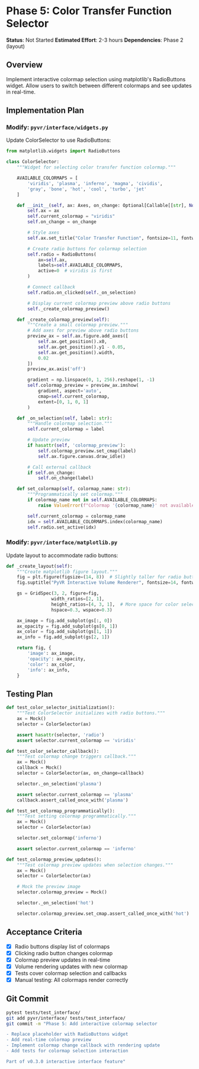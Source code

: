 # Phase 5: Color Transfer Function Selector

**Status**: Not Started
**Estimated Effort**: 2-3 hours
**Dependencies**: Phase 2 (layout)

## Overview

Implement interactive colormap selection using matplotlib's RadioButtons widget. Allow users to switch between different colormaps and see updates in real-time.

## Implementation Plan

### Modify: `pyvr/interface/widgets.py`

Update ColorSelector to use RadioButtons:

```python
from matplotlib.widgets import RadioButtons

class ColorSelector:
    """Widget for selecting color transfer function colormap."""

    AVAILABLE_COLORMAPS = [
        'viridis', 'plasma', 'inferno', 'magma', 'cividis',
        'gray', 'bone', 'hot', 'cool', 'turbo', 'jet'
    ]

    def __init__(self, ax: Axes, on_change: Optional[Callable[[str], None]] = None):
        self.ax = ax
        self.current_colormap = "viridis"
        self.on_change = on_change

        # Style axes
        self.ax.set_title("Color Transfer Function", fontsize=11, fontweight='bold')

        # Create radio buttons for colormap selection
        self.radio = RadioButtons(
            ax=self.ax,
            labels=self.AVAILABLE_COLORMAPS,
            active=0  # viridis is first
        )

        # Connect callback
        self.radio.on_clicked(self._on_selection)

        # Display current colormap preview above radio buttons
        self._create_colormap_preview()

    def _create_colormap_preview(self):
        """Create a small colormap preview."""
        # Add axes for preview above radio buttons
        preview_ax = self.ax.figure.add_axes([
            self.ax.get_position().x0,
            self.ax.get_position().y1 - 0.05,
            self.ax.get_position().width,
            0.02
        ])
        preview_ax.axis('off')

        gradient = np.linspace(0, 1, 256).reshape(1, -1)
        self.colormap_preview = preview_ax.imshow(
            gradient, aspect='auto',
            cmap=self.current_colormap,
            extent=[0, 1, 0, 1]
        )

    def _on_selection(self, label: str):
        """Handle colormap selection."""
        self.current_colormap = label

        # Update preview
        if hasattr(self, 'colormap_preview'):
            self.colormap_preview.set_cmap(label)
            self.ax.figure.canvas.draw_idle()

        # Call external callback
        if self.on_change:
            self.on_change(label)

    def set_colormap(self, colormap_name: str):
        """Programmatically set colormap."""
        if colormap_name not in self.AVAILABLE_COLORMAPS:
            raise ValueError(f"Colormap '{colormap_name}' not available")

        self.current_colormap = colormap_name
        idx = self.AVAILABLE_COLORMAPS.index(colormap_name)
        self.radio.set_active(idx)
```

### Modify: `pyvr/interface/matplotlib.py`

Update layout to accommodate radio buttons:

```python
def _create_layout(self):
    """Create matplotlib figure layout."""
    fig = plt.figure(figsize=(14, 8))  # Slightly taller for radio buttons
    fig.suptitle("PyVR Interactive Volume Renderer", fontsize=14, fontweight='bold')

    gs = GridSpec(3, 2, figure=fig,
                 width_ratios=[2, 1],
                 height_ratios=[4, 3, 1],  # More space for color selector
                 hspace=0.3, wspace=0.3)

    ax_image = fig.add_subplot(gs[:, 0])
    ax_opacity = fig.add_subplot(gs[0, 1])
    ax_color = fig.add_subplot(gs[1, 1])
    ax_info = fig.add_subplot(gs[2, 1])

    return fig, {
        'image': ax_image,
        'opacity': ax_opacity,
        'color': ax_color,
        'info': ax_info,
    }
```

## Testing Plan

```python
def test_color_selector_initialization():
    """Test ColorSelector initializes with radio buttons."""
    ax = Mock()
    selector = ColorSelector(ax)

    assert hasattr(selector, 'radio')
    assert selector.current_colormap == 'viridis'

def test_color_selector_callback():
    """Test colormap change triggers callback."""
    ax = Mock()
    callback = Mock()
    selector = ColorSelector(ax, on_change=callback)

    selector._on_selection('plasma')

    assert selector.current_colormap == 'plasma'
    callback.assert_called_once_with('plasma')

def test_set_colormap_programmatically():
    """Test setting colormap programmatically."""
    ax = Mock()
    selector = ColorSelector(ax)

    selector.set_colormap('inferno')

    assert selector.current_colormap == 'inferno'

def test_colormap_preview_updates():
    """Test colormap preview updates when selection changes."""
    ax = Mock()
    selector = ColorSelector(ax)

    # Mock the preview image
    selector.colormap_preview = Mock()

    selector._on_selection('hot')

    selector.colormap_preview.set_cmap.assert_called_once_with('hot')
```

## Acceptance Criteria

- [x] Radio buttons display list of colormaps
- [x] Clicking radio button changes colormap
- [x] Colormap preview updates in real-time
- [x] Volume rendering updates with new colormap
- [x] Tests cover colormap selection and callbacks
- [x] Manual testing: All colormaps render correctly

## Git Commit

```bash
pytest tests/test_interface/
git add pyvr/interface/ tests/test_interface/
git commit -m "Phase 5: Add interactive colormap selector

- Replace placeholder with RadioButtons widget
- Add real-time colormap preview
- Implement colormap change callback with rendering update
- Add tests for colormap selection interaction

Part of v0.3.0 interactive interface feature"
```
